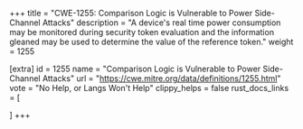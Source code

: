 +++
title = "CWE-1255: Comparison Logic is Vulnerable to Power Side-Channel Attacks"
description	= "A device's real time power consumption may be monitored during security token evaluation and the information gleaned may be used to determine the value of the reference token."
weight = 1255

[extra]
id = 1255
name = "Comparison Logic is Vulnerable to Power Side-Channel Attacks"
url = "https://cwe.mitre.org/data/definitions/1255.html"
vote = "No Help, or Langs Won't Help"
clippy_helps = false
rust_docs_links = [
	
]
+++

